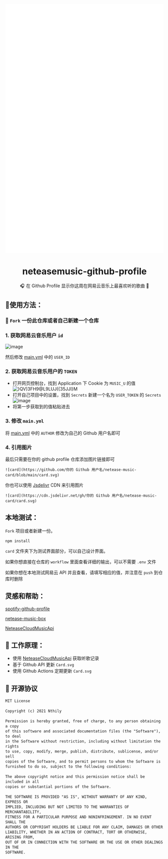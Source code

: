 <div align="center"><img src="card.svg"></div>

<div align="center"><h1>neteasemusic-github-profile</h1></div>

<div align="center">🎧 在 Github Profile 显示你这周在网易云音乐上最喜欢听的歌曲 🎵</div>

## 🚀使用方法：


### 🎒 `Fork` 一份此仓库或者自己新建一个仓库

### 1. 获取网易云音乐用户 `id`

![image](https://user-images.githubusercontent.com/31311826/133114645-1a27d063-971d-4ede-9775-52f8052ef655.png)

然后修改 [main.yml](https://github.com/Nthily/netease-music-card/blob/main/.github/workflows/main.yml#L21) 中的 `USER_ID`

### 2. 获取网易云音乐用户的 `TOKEN`
 * 打开网页控制台，找到 Application 下 Cookie 为 `MUSIC_U` 的值
![}QV)3FH9@L9LUJ({35JJI}M](https://user-images.githubusercontent.com/31311826/133136019-63bbf232-d8d0-469d-8a45-f46fffdbeaab.png)
 * 打开自己项目中的设置，找到 `Secrets` 新建一个名为 `USER_TOKEN` 的 `Secrets`
 ![image](https://user-images.githubusercontent.com/31311826/133136507-fb2b61f8-1c09-40b8-bb7e-90e3f43b2c55.png)
 * 将第一步获取到的值粘贴进去

### 3. 修改 `main.yml`
 将 [main.yml](https://github.com/Nthily/netease-music-card/blob/main/.github/workflows/main.yml#L24) 中的 `AUTHOR` 修改为自己的 Github 用户名即可

### 4. 引用图片

最后只需要在你的 github profile 仓库添加图片链接即可

`![card](https://github.com/你的 Github 用户名/netease-music-card/blob/main/card.svg)`

你也可以使用 [Jsdelivr](https://www.jsdelivr.com/?docs=gh) CDN 来引用图片

`![card](https://cdn.jsdelivr.net/gh/你的 Github 用户名/netease-music-card/card.svg)`

## 本地测试：

`Fork` 项目或者新建一份。

```
npm install
```

`card` 文件夹下为测试界面部分，可以自己设计界面。

如果你想直接在仓库的 `workflow` 里面查看详细的输出，可以不需要 `.env` 文件

如果你想在本地测试网易云 API 并且查看，请填写相应的值，并注意在 `push` 到仓库时删除

## 灵感和帮助：

[spotify-github-profile](https://github.com/kittinan/spotify-github-profile)

[netease-music-box](https://github.com/Leecason/netease-music-box)

[NeteaseCloudMusicApi](https://github.com/Binaryify/NeteaseCloudMusicApi)

## 🤔 工作原理：

* 使用 [NeteaseCloudMusicApi](https://github.com/Binaryify/NeteaseCloudMusicApi) 获取听歌记录
* 基于 Github API 更新 `Card.svg`
* 使用 Github Actions 定期更新 `Card.svg`

## 📄 开源协议

```
MIT License

Copyright (c) 2021 Nthily

Permission is hereby granted, free of charge, to any person obtaining a copy
of this software and associated documentation files (the "Software"), to deal
in the Software without restriction, including without limitation the rights
to use, copy, modify, merge, publish, distribute, sublicense, and/or sell
copies of the Software, and to permit persons to whom the Software is
furnished to do so, subject to the following conditions:

The above copyright notice and this permission notice shall be included in all
copies or substantial portions of the Software.

THE SOFTWARE IS PROVIDED "AS IS", WITHOUT WARRANTY OF ANY KIND, EXPRESS OR
IMPLIED, INCLUDING BUT NOT LIMITED TO THE WARRANTIES OF MERCHANTABILITY,
FITNESS FOR A PARTICULAR PURPOSE AND NONINFRINGEMENT. IN NO EVENT SHALL THE
AUTHORS OR COPYRIGHT HOLDERS BE LIABLE FOR ANY CLAIM, DAMAGES OR OTHER
LIABILITY, WHETHER IN AN ACTION OF CONTRACT, TORT OR OTHERWISE, ARISING FROM,
OUT OF OR IN CONNECTION WITH THE SOFTWARE OR THE USE OR OTHER DEALINGS IN THE
SOFTWARE.
```

